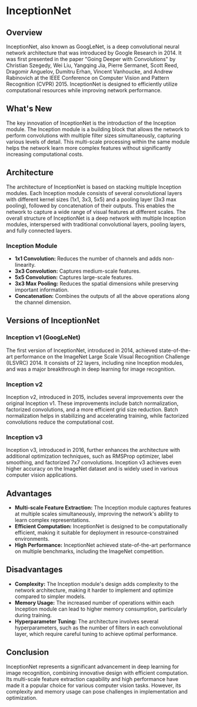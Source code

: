 # InceptionNet

## Overview

InceptionNet, also known as GoogLeNet, is a deep convolutional neural network architecture that was introduced by Google Research in 2014. It was first presented in the paper "Going Deeper with Convolutions" by Christian Szegedy, Wei Liu, Yangqing Jia, Pierre Sermanet, Scott Reed, Dragomir Anguelov, Dumitru Erhan, Vincent Vanhoucke, and Andrew Rabinovich at the IEEE Conference on Computer Vision and Pattern Recognition (CVPR) 2015. InceptionNet is designed to efficiently utilize computational resources while improving network performance.

## What's New

The key innovation of InceptionNet is the introduction of the Inception module. The Inception module is a building block that allows the network to perform convolutions with multiple filter sizes simultaneously, capturing various levels of detail. This multi-scale processing within the same module helps the network learn more complex features without significantly increasing computational costs.

## Architecture

The architecture of InceptionNet is based on stacking multiple Inception modules. Each Inception module consists of several convolutional layers with different kernel sizes (1x1, 3x3, 5x5) and a pooling layer (3x3 max pooling), followed by concatenation of their outputs. This enables the network to capture a wide range of visual features at different scales. The overall structure of InceptionNet is a deep network with multiple Inception modules, interspersed with traditional convolutional layers, pooling layers, and fully connected layers.

### Inception Module

- **1x1 Convolution:** Reduces the number of channels and adds non-linearity.
- **3x3 Convolution:** Captures medium-scale features.
- **5x5 Convolution:** Captures large-scale features.
- **3x3 Max Pooling:** Reduces the spatial dimensions while preserving important information.
- **Concatenation:** Combines the outputs of all the above operations along the channel dimension.

## Versions of InceptionNet

### Inception v1 (GoogLeNet)

The first version of InceptionNet, introduced in 2014, achieved state-of-the-art performance on the ImageNet Large Scale Visual Recognition Challenge (ILSVRC) 2014. It consists of 22 layers, including nine Inception modules, and was a major breakthrough in deep learning for image recognition.

### Inception v2

Inception v2, introduced in 2015, includes several improvements over the original Inception v1. These improvements include batch normalization, factorized convolutions, and a more efficient grid size reduction. Batch normalization helps in stabilizing and accelerating training, while factorized convolutions reduce the computational cost.

### Inception v3

Inception v3, introduced in 2016, further enhances the architecture with additional optimization techniques, such as RMSProp optimizer, label smoothing, and factorized 7x7 convolutions. Inception v3 achieves even higher accuracy on the ImageNet dataset and is widely used in various computer vision applications.

## Advantages

- **Multi-scale Feature Extraction:** The Inception module captures features at multiple scales simultaneously, improving the network's ability to learn complex representations.
- **Efficient Computation:** InceptionNet is designed to be computationally efficient, making it suitable for deployment in resource-constrained environments.
- **High Performance:** InceptionNet achieved state-of-the-art performance on multiple benchmarks, including the ImageNet competition.

## Disadvantages

- **Complexity:** The Inception module's design adds complexity to the network architecture, making it harder to implement and optimize compared to simpler models.
- **Memory Usage:** The increased number of operations within each Inception module can lead to higher memory consumption, particularly during training.
- **Hyperparameter Tuning:** The architecture involves several hyperparameters, such as the number of filters in each convolutional layer, which require careful tuning to achieve optimal performance.

## Conclusion

InceptionNet represents a significant advancement in deep learning for image recognition, combining innovative design with efficient computation. Its multi-scale feature extraction capability and high performance have made it a popular choice for various computer vision tasks. However, its complexity and memory usage can pose challenges in implementation and optimization.

